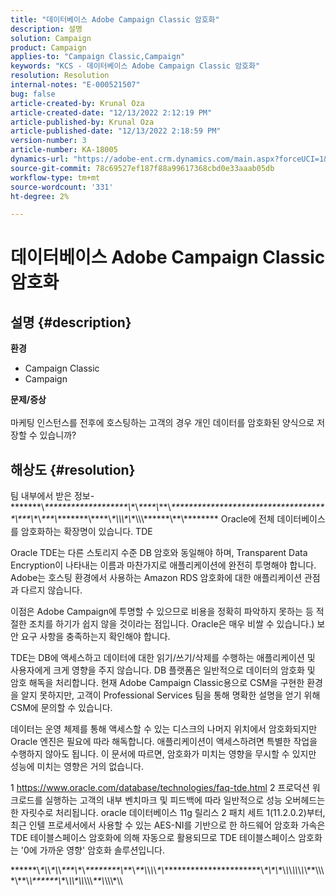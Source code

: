 ```yaml
---
title: "데이터베이스 Adobe Campaign Classic 암호화"
description: 설명
solution: Campaign
product: Campaign
applies-to: "Campaign Classic,Campaign"
keywords: "KCS - 데이터베이스 Adobe Campaign Classic 암호화"
resolution: Resolution
internal-notes: "E-000521507"
bug: false
article-created-by: Krunal Oza
article-created-date: "12/13/2022 2:12:19 PM"
article-published-by: Krunal Oza
article-published-date: "12/13/2022 2:18:59 PM"
version-number: 3
article-number: KA-18005
dynamics-url: "https://adobe-ent.crm.dynamics.com/main.aspx?forceUCI=1&pagetype=entityrecord&etn=knowledgearticle&id=f9acc522-f07a-ed11-81ac-6045bd006b3d"
source-git-commit: 78c69527ef187f88a99617368cbd0e33aaab05db
workflow-type: tm+mt
source-wordcount: '331'
ht-degree: 2%

---
```


# 데이터베이스 Adobe Campaign Classic 암호화

## 설명 {#description}

<b>환경</b>
- Campaign Classic
- Campaign



<b>문제/증상</b><br><br>마케팅 인스턴스를 전후에 호스팅하는 고객의 경우 개인 데이터를 암호화된 양식으로 저장할 수 있습니까?<br>

## 해상도 {#resolution}


팀 내부에서 받은 정보- \*\*\*\*\*\*\*\\*\*\*\*\*\*\*\*\*\*\*\*\*\*\*\*\*\*\*\*\\*\*\\*\*\*\*\*\\*\*\*\\*\*\*\*\*\*\*\*\*\*\*\*\*\*\*\*\*\*\*\*\*\*\*\*\*\*\*\*\*\*\*\*\*\*\*\*\*\\\*\*\*\\*\*\\*\*\*\*\\*\*\*\*\*\*\*\*\\\*\*\*\*\\*\*\\\\\\\*\\*\*\\\\\\\*\*\*\*\*\*\\\*\*\\*\*\*\*\*\*\*\* Oracle에 전체 데이터베이스를 암호화하는 확장명이 있습니다. TDE

Oracle TDE는 다른 스토리지 수준 DB 암호와 동일해야 하며, Transparent Data Encryption이 나타내는 이름과 마찬가지로 애플리케이션에 완전히 투명해야 합니다. Adobe는 호스팅 환경에서 사용하는 Amazon RDS 암호화에 대한 애플리케이션 관점과 다르지 않습니다.

이점은 Adobe Campaign에 투명할 수 있으므로 비용을 정확히 파악하지 못하는 등 적절한 조치를 하기가 쉽지 않을 것이라는 점입니다. Oracle은 매우 비쌀 수 있습니다.) 보안 요구 사항을 충족하는지 확인해야 합니다.

TDE는 DB에 액세스하고 데이터에 대한 읽기/쓰기/삭제를 수행하는 애플리케이션 및 사용자에게 크게 영향을 주지 않습니다. DB 플랫폼은 일반적으로 데이터의 암호화 및 암호 해독을 처리합니다. 현재 Adobe Campaign Classic용으로 CSM을 구현한 환경을 알지 못하지만, 고객이 Professional Services 팀을 통해 명확한 설명을 얻기 위해 CSM에 문의할 수 있습니다.

데이터는 운영 체제를 통해 액세스할 수 있는 디스크의 나머지 위치에서 암호화되지만 Oracle 엔진은 필요에 따라 해독합니다. 애플리케이션이 액세스하려면 특별한 작업을 수행하지 않아도 됩니다. 이 문서에 따르면, 암호화가 미치는 영향을 무시할 수 있지만 성능에 미치는 영향은 거의 없습니다.

1 https://www.oracle.com/database/technologies/faq-tde.html 2 프로덕션 워크로드를 실행하는 고객의 내부 벤치마크 및 피드백에 따라 일반적으로 성능 오버헤드는 한 자릿수로 처리됩니다. oracle 데이터베이스 11g 릴리스 2 패치 세트 1(11.2.0.2)부터, 최근 인텔 프로세서에서 사용할 수 있는 AES-NI를 기반으로 한 하드웨어 암호화 가속은 TDE 테이블스페이스 암호화에 의해 자동으로 활용되므로 TDE 테이블스페이스 암호화는 &#39;0에 가까운 영향&#39; 암호화 솔루션입니다.

\*\*\*\*\*\*\\*\*\\*\\*\*\\*\\*\*\*\*\\*\*\\*\*\*\*\*\*\*\*\*\\*\*\*\\*\*\*\\*\\*\\*\\*\*\\*\*\*\*\*\*\*\*\*\*\*\*\*\*\*\*\*\*\*\*\*\*\*\\*\*\\\*\\*\*\\*\\*\\*\\\\*\\*\\*\\\*\*\\\\\\\*\\\*\*\\*\\\*\*\*\*\*\*\\*\*\\*\\\\\*\\\\*\\\\\\*\*\*\\*\\\\\\*\\\
